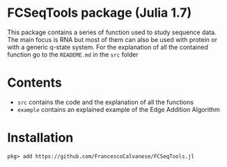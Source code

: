 # FCSeqTools package (Julia 1.7)

This package contains a series of function used to study sequence data. The main focus is RNA but most of them can also be used with protein or with a generic q-state system. For the explanation of all the contained function go to the `READEME.md` in the `src` folder

# Contents

- `src` contains the code and the explanation of all the functions
- `example` contains an explained example of the Edge Addition Algorithm


# Installation

`pkg> add https://github.com/FrancescoCalvanese/FCSeqTools.jl`
